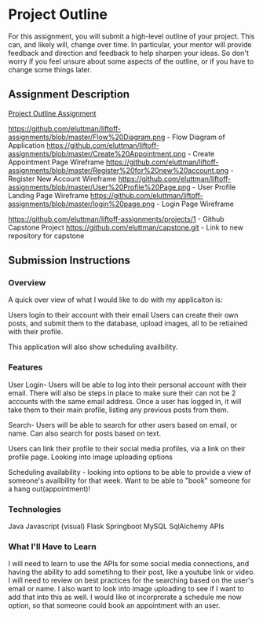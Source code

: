 # Project Outline
For this assignment, you will submit a high-level outline of your project. This can, and likely will, change over time. In particular, your mentor will provide feedback and direction and feedback to help sharpen your ideas. So don't worry if you feel unsure about some aspects of the outline, or if you have to change some things later.

## Assignment Description
[Project Outline Assignment](https://education.launchcode.org/liftoff/assignments/project-outline/)

https://github.com/eluttman/liftoff-assignments/blob/master/Flow%20Diagram.png - Flow Diagram of Application
https://github.com/eluttman/liftoff-assignments/blob/master/Create%20Appointment.png - Create Appointment Page Wireframe
https://github.com/eluttman/liftoff-assignments/blob/master/Register%20for%20new%20account.png - Register New Account Wireframe
https://github.com/eluttman/liftoff-assignments/blob/master/User%20Profile%20Page.png - User Profile Landing Page Wireframe
https://github.com/eluttman/liftoff-assignments/blob/master/login%20page.png - Login Page Wireframe

https://github.com/eluttman/liftoff-assignments/projects/1 - Github Capstone Project 
https://github.com/eluttman/capstone.git - Link to new repository for capstone



## Submission Instructions

### Overview
A quick over view of what I would like to do with my applicaiton is:

Users login to their account with their email 
Users can create their own posts, and submit them to the database, upload images, all to be retiained with their profile. 

This application will also show scheduling availbility. 


### Features
User Login- Users will be able to log into their personal account with their email. There will also be steps in place to make sure their can not be 2 accounts with the same email address. Once a user has logged in, it will take them to their main profile, listing any previous posts from them. 

Search- Users will be able to search for other users based on email, or name. Can also search for posts based on text. 

Users can link their profile to their social media profiles, via a link on their profile page. Looking into image uploading options 

Scheduling availability - looking into options to be able to provide a view of someone's availbility for that week. Want to be able to "book" someone for a hang out(appointment)! 

### Technologies
Java
Javascript (visual) 
Flask
Springboot 
MySQL
SqlAlchemy
APIs

### What I'll Have to Learn
I will need to learn to use the APIs for some social media connections, and having the ability to add sometihng to their post, like a youtube link or video. I will need to review on best practices for the searching based on the user's email or name. I also want to look into image uploading to see if I want to add that into this as well. I would like ot incorprorate a schedule me now option, so that someone could book an appointment with an user. 
